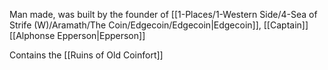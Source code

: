 Man made, was built by the founder of [[1-Places/1-Western Side/4-Sea of Strife (W)/Aramath/The Coin/Edgecoin/Edgecoin|Edgecoin]], [[Captain]] [[Alphonse Epperson|Epperson]]

Contains the [[Ruins of Old Coinfort]]
